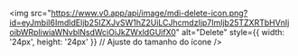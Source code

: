 <img
                                src="https://www.v0.app/api/image/mdi-delete-icon.png?id=eyJmbiI6ImdldEljb25IZXJvSW1hZ2UiLCJhcmdzIjp7Imljb25TZXRTbHVnIjoibWRpIiwiaWNvblNsdWciOiJkZWxldGUifX0"
                                alt="Delete"
                                style={{ width: '24px', height: '24px' }} // Ajuste do tamanho do ícone
                            />